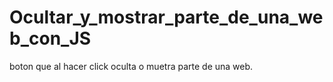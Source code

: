 # Ocultar_y_mostrar_parte_de_una_web_con_JS
boton que al hacer click oculta o muetra parte de una web.
